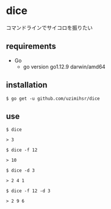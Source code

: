 # dice
コマンドラインでサイコロを振りたい

## requirements
- Go
    - go version go1.12.9 darwin/amd64

## installation
```
$ go get -u github.com/uzimihsr/dice
```

## use
```
$ dice

> 3

$ dice -f 12

> 10

$ dice -d 3

> 2 4 1

$ dice -f 12 -d 3

> 2 9 6
```
